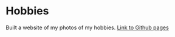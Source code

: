 # Hobbies
Built a website of my photos of my hobbies.
[Link to Github pages](https://matbarn.github.io/Hobbies/)
